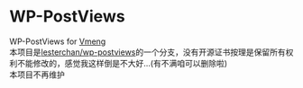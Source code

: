 # WP-PostViews
WP-PostViews for [Vmeng](https://github.com/AkinoMaple/vmeng)   
本项目是[lesterchan/wp-postviews](https://github.com/lesterchan/wp-postviews/)的一个分支，没有开源证书按理是保留所有权利不能修改的，感觉我这样倒是不大好…(有不满咱可以删除啦)  
本项目不再维护  
